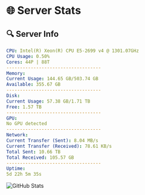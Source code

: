 # 🌐 Server Stats
## 🔍 Server Info
```yaml
CPU: Intel(R) Xeon(R) CPU E5-2699 v4 @ 1301.07GHz
CPU Usage: 0.50%
Cores: 44P | 88T
-----------------------------------
Memory:
Current Usage: 144.65 GB/503.74 GB
Available: 355.67 GB
-----------------------------------
Disk:
Current Usage: 57.38 GB/1.71 TB
Free: 1.57 TB
-----------------------------------
GPU:
No GPU detected
-----------------------------------
Network:
Current Transfer (Sent): 8.04 MB/s
Current Transfer (Received): 78.61 KB/s
Total Sent: 10.66 TB
Total Received: 105.57 GB
-----------------------------------
Uptime:
5d 22h 5m 35s
```
![GitHub Stats](https://img.shields.io/badge/Updated-2025-03-13_19:28:24-blue)